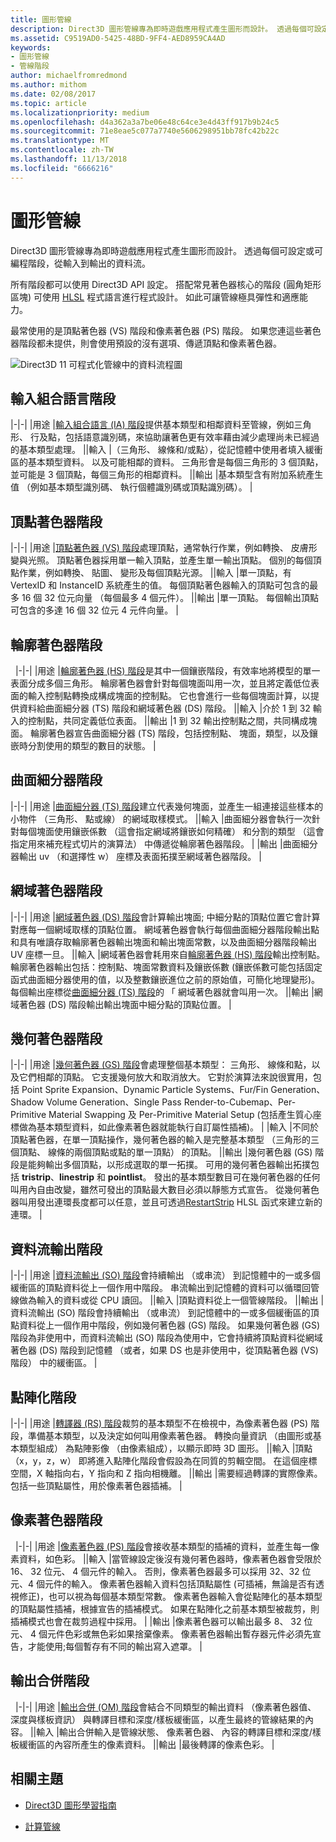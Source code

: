 ```yaml
---
title: 圖形管線
description: Direct3D 圖形管線專為即時遊戲應用程式產生圖形而設計。 透過每個可設定或可編程階段，從輸入到輸出的資料流。
ms.assetid: C9519AD0-5425-48BD-9FF4-AED8959CA4AD
keywords:
- 圖形管線
- 管線階段
author: michaelfromredmond
ms.author: mithom
ms.date: 02/08/2017
ms.topic: article
ms.localizationpriority: medium
ms.openlocfilehash: d4a362a3a7be06e48c64ce3e4d43ff917b9b24c5
ms.sourcegitcommit: 71e8eae5c077a7740e5606298951bb78fc42b22c
ms.translationtype: MT
ms.contentlocale: zh-TW
ms.lasthandoff: 11/13/2018
ms.locfileid: "6666216"
---
```

# <a name="graphics-pipeline"></a>圖形管線


Direct3D 圖形管線專為即時遊戲應用程式產生圖形而設計。 透過每個可設定或可編程階段，從輸入到輸出的資料流。

所有階段都可以使用 Direct3D API 設定。 搭配常見著色器核心的階段 (圓角矩形區塊) 可使用 [HLSL](https://msdn.microsoft.com/library/windows/desktop/bb509561) 程式語言進行程式設計。 如此可讓管線極具彈性和適應能力。

最常使用的是頂點著色器 (VS) 階段和像素著色器 (PS) 階段。 如果您連這些著色器階段都未提供，則會使用預設的沒有選項、傳遞頂點和像素著色器。

![Direct3D 11 可程式化管線中的資料流程圖](images/d3d11-pipeline-stages.jpg)

## <a name="input-assembler-stage"></a>輸入組合語言階段

|-|-| |用途 |[輸入組合語言 (IA) 階段](input-assembler-stage--ia-.md)提供基本類型和相鄰資料至管線，例如三角形、 行及點，包括語意識別碼，來協助讓著色更有效率藉由減少處理尚未已經過的基本類型處理。 ||輸入 |（三角形、 線條和/或點），從記憶體中使用者填入緩衝區的基本類型資料。 以及可能相鄰的資料。 三角形會是每個三角形的 3 個頂點，並可能是 3 個頂點，每個三角形的相鄰資料。 ||輸出 |基本類型含有附加系統產生值 （例如基本類型識別碼、 執行個體識別碼或頂點識別碼）。 |

## <a name="vertex-shader-stage"></a>頂點著色器階段

|-|-| |用途 |[頂點著色器 (VS) 階段](vertex-shader-stage--vs-.md)處理頂點，通常執行作業，例如轉換、 皮膚形變與光照。 頂點著色器採用單一輸入頂點，並產生單一輸出頂點。 個別的每個頂點作業，例如轉換、 貼圖、 變形及每個頂點光源。 ||輸入 |單一頂點，有 VertexID 和 InstanceID 系統產生的值。 每個頂點著色器輸入的頂點可包含的最多 16 個 32 位元向量 （每個最多 4 個元件）。 ||輸出 |單一頂點。 每個輸出頂點可包含的多達 16 個 32 位元 4 元件向量。 |
 
## <a name="hull-shader-stage"></a>輪廓著色器階段
 
|-|-| |用途 |[輪廓著色器 (HS) 階段](hull-shader-stage--hs-.md)是其中一個鑲嵌階段，有效率地將模型的單一表面分成多個三角形。 輪廓著色器會針對每個塊面叫用一次，並且將定義低位表面的輸入控制點轉換成構成塊面的控制點。 它也會進行一些每個塊面計算，以提供資料給曲面細分器 (TS) 階段和網域著色器 (DS) 階段。 ||輸入 |介於 1 到 32 輸入的控制點，共同定義低位表面。 ||輸出 |1 到 32 輸出控制點之間，共同構成塊面。 輪廓著色器宣告曲面細分器 (TS) 階段，包括控制點、 塊面，類型，以及鑲嵌時分割使用的類型的數目的狀態。 |

## <a name="tessellator-stage"></a>曲面細分器階段

|-|-| |用途 |[曲面細分器 (TS) 階段](tessellator-stage--ts-.md)建立代表幾何塊面，並產生一組連接這些樣本的小物件 （三角形、 點或線） 的網域取樣模式。 ||輸入 |曲面細分器會執行一次針對每個塊面使用鑲嵌係數 （這會指定網域將鑲嵌如何精確） 和分割的類型 （這會指定用來補充程式切片的演算法） 中傳遞從輪廓著色器階段。 | |輸出 |曲面細分器輸出 uv （和選擇性 w） 座標及表面拓撲至網域著色器階段。 |

## <a name="domain-shader-stage"></a>網域著色器階段

|-|-| |用途 |[網域著色器 (DS) 階段](domain-shader-stage--ds-.md)會計算輸出塊面; 中細分點的頂點位置它會計算對應每一個網域取樣的頂點位置。 網域著色器會執行每個曲面細分器階段輸出點和具有唯讀存取輪廓著色器輸出塊面和輸出塊面常數，以及曲面細分器階段輸出 UV 座標一旦。 ||輸入 |網域著色器會耗用來自[輪廓著色器 (HS) 階段](hull-shader-stage--hs-.md)輸出控制點。 輪廓著色器輸出包括：控制點、塊面常數資料及鑲嵌係數 (鑲嵌係數可能包括固定函式曲面細分器使用的值，以及整數鑲嵌進位之前的原始值，可簡化地理變形)。 每個輸出座標從[曲面細分器 (TS) 階段](tessellator-stage--ts-.md)的 「 網域著色器就會叫用一次。 ||輸出 |網域著色器 (DS) 階段輸出輸出塊面中細分點的頂點位置。 |

## <a name="geometry-shader-stage"></a>幾何著色器階段

|-|-| |用途 |[幾何著色器 (GS) 階段](geometry-shader-stage--gs-.md)會處理整個基本類型： 三角形、 線條和點，以及它們相鄰的頂點。 它支援幾何放大和取消放大。 它對於演算法來說很實用，包括 Point Sprite Expansion、Dynamic Particle Systems、Fur/Fin Generation、Shadow Volume Generation、Single Pass Render-to-Cubemap、Per-Primitive Material Swapping 及 Per-Primitive Material Setup (包括產生質心座標做為基本類型資料，如此像素著色器就能執行自訂屬性插補)。 | |輸入 |不同於頂點著色器，在單一頂點操作，幾何著色器的輸入是完整基本類型 （三角形的三個頂點、 線條的兩個頂點或點的單一頂點） 的頂點。 ||輸出 |幾何著色器 (GS) 階段是能夠輸出多個頂點，以形成選取的單一拓撲。 可用的幾何著色器輸出拓撲包括 <strong>tristrip</strong>、<strong>linestrip</strong> 和 <strong>pointlist</strong>。 發出的基本類型數目可在幾何著色器的任何叫用內自由改變，雖然可發出的頂點最大數目必須以靜態方式宣告。 從幾何著色器叫用發出連環長度都可以任意，並且可透過[RestartStrip](https://msdn.microsoft.com/library/windows/desktop/bb509660) HLSL 函式來建立新的連環。 |

## <a name="stream-output-stage"></a>資料流輸出階段

|-|-| |用途 |[資料流輸出 (SO) 階段](stream-output-stage--so-.md)會持續輸出 （或串流） 到記憶體中的一或多個緩衝區的頂點資料從上一個作用中階段。 串流輸出到記憶體的資料可以循環回管線做為輸入的資料或從 CPU 讀回。 ||輸入 |頂點資料從上一個管線階段。 ||輸出 |資料流輸出 (SO) 階段會持續輸出 （或串流） 到記憶體中的一或多個緩衝區的頂點資料從上一個作用中階段，例如幾何著色器 (GS) 階段。 如果幾何著色器 (GS) 階段為非使用中，而資料流輸出 (SO) 階段為使用中，它會持續將頂點資料從網域著色器 (DS) 階段到記憶體 （或者，如果 DS 也是非使用中，從頂點著色器 (VS) 階段） 中的緩衝區。 |

## <a name="rasterizer-stage"></a>點陣化階段

|-|-| |用途 |[轉譯器 (RS) 階段](rasterizer-stage--rs-.md)裁剪的基本類型不在檢視中，為像素著色器 (PS) 階段，準備基本類型，以及決定如何叫用像素著色器。 轉換向量資訊 （由圖形或基本類型組成） 為點陣影像 （由像素組成），以顯示即時 3D 圖形。 ||輸入 |頂點 （x，y，z，w） 即將進入點陣化階段會假設為在同質的剪輯空間。 在這個座標空間，X 軸指向右，Y 指向和 Z 指向相機離。 ||輸出 |需要經過轉譯的實際像素。 包括一些頂點屬性，用於像素著色器插補。 |

## <a name="pixel-shader-stage"></a>像素著色器階段
 
|-|-| |用途 |[像素著色器 (PS) 階段](pixel-shader-stage--ps-.md)會接收基本類型的插補的資料，並產生每一像素資料，如色彩。 ||輸入 |當管線設定後沒有幾何著色器時，像素著色器會受限於 16、 32 位元、 4 個元件的輸入。 否則，像素著色器最多可以採用 32、32 位元、4 個元件的輸入。 像素著色器輸入資料包括頂點屬性 (可插補，無論是否有透視修正)，也可以視為每個基本類型常數。 像素著色器輸入會從點陣化的基本類型的頂點屬性插補，根據宣告的插補模式。 如果在點陣化之前基本類型被裁剪，則插補模式也會在裁剪過程中採用。 | |輸出 |像素著色器可以輸出最多 8、 32 位元、 4 個元件色彩或無色彩如果捨棄像素。 像素著色器輸出暫存器元件必須先宣告，才能使用;每個暫存有不同的輸出寫入遮罩。 |

## <a name="output-merger-stage"></a>輸出合併階段
 
|-|-| |用途 |[輸出合併 (OM) 階段](output-merger-stage--om-.md)會結合不同類型的輸出資料 （像素著色器值、 深度與樣板資訊） 與轉譯目標和深度/樣板緩衝區，以產生最終的管線結果的內容。 ||輸入 |輸出合併輸入是管線狀態、 像素著色器、 內容的轉譯目標和深度/樣板緩衝區的內容所產生的像素資料。 ||輸出 |最後轉譯的像素色彩。 |

## <a name="related-topics"></a>相關主題

- [Direct3D 圖形學習指南](index.md)

- [計算管線](compute-pipeline.md)
